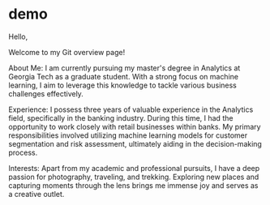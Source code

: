 # demo
Hello,

Welcome to my Git overview page!

About Me:
I am currently pursuing my master's degree in Analytics at Georgia Tech as a graduate student. With a strong focus on machine learning, I aim to leverage this knowledge to tackle various business challenges effectively.

Experience:
I possess three years of valuable experience in the Analytics field, specifically in the banking industry. During this time, I had the opportunity to work closely with retail businesses within banks. My primary responsibilities involved utilizing machine learning models for customer segmentation and risk assessment, ultimately aiding in the decision-making process.

Interests:
Apart from my academic and professional pursuits, I have a deep passion for photography, traveling, and trekking. Exploring new places and capturing moments through the lens brings me immense joy and serves as a creative outlet.
